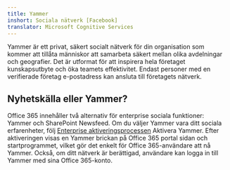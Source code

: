 ```yaml
---
title: Yammer
inshort: Sociala nätverk [Facebook]
translator: Microsoft Cognitive Services
---
```


Yammer är ett privat, säkert socialt nätverk för din organisation som kommer att tillåta människor att samarbeta säkert mellan olika avdelningar och geografier. Det är utformat för att inspirera hela företaget kunskapsutbyte och öka teamets effektivitet. Endast personer med en verifierade företag e-postadress kan ansluta till företagets nätverk.

## Nyhetskälla eller Yammer?
Office 365 innehåller två alternativ för enterprise sociala funktioner: Yammer och SharePoint Newsfeed. Om du väljer Yammer vara ditt sociala erfarenheter, följ [Enterprise aktiveringsprocessen](https://support.office.com/en-us/article/Enterprise-Activation-process-4f924c74-87d2-49d0-a4f6-cba3ce2b0e7c) Aktivera Yammer. Efter aktiveringen visas en Yammer brickan på Office 365 portal sidan och startprogrammet, vilket gör det enkelt för Office 365-användare att nå Yammer. Också, om ditt nätverk är berättigad, användare kan logga in till Yammer med sina Office 365-konto.



